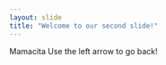 ```yaml
---
layout: slide
title: "Welcome to our second slide!"
---
```

Mamacita
Use the left arrow to go back!
